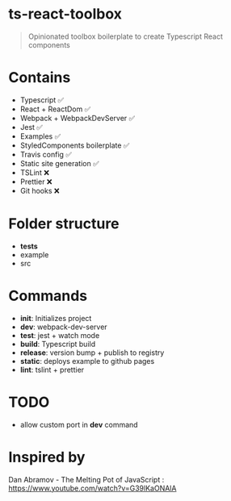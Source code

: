 # ts-react-toolbox
> Opinionated toolbox boilerplate to create Typescript React components

# Contains

* Typescript ✅
* React + ReactDom ✅
* Webpack + WebpackDevServer ✅
* Jest ✅
* Examples ✅
* StyledComponents boilerplate ✅
* Travis config ✅
* Static site generation ✅
* TSLint ❌
* Prettier ❌
* Git hooks ❌

# Folder structure

* __tests__
* example
* src

# Commands

* **init**: Initializes project
* **dev**: webpack-dev-server
* **test**: jest + watch mode
* **build**: Typescript build
* **release**: version bump + publish to registry
* **static**: deploys example to github pages
* **lint**: tslint + prettier

# TODO

* allow custom port in **dev** command

# Inspired by

Dan Abramov - The Melting Pot of JavaScript : https://www.youtube.com/watch?v=G39lKaONAlA

